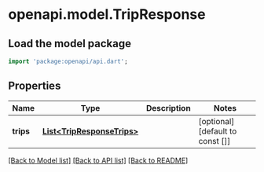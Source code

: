 # openapi.model.TripResponse

## Load the model package
```dart
import 'package:openapi/api.dart';
```

## Properties
Name | Type | Description | Notes
------------ | ------------- | ------------- | -------------
**trips** | [**List&lt;TripResponseTrips&gt;**](TripResponseTrips.md) |  | [optional] [default to const []]

[[Back to Model list]](../README.md#documentation-for-models) [[Back to API list]](../README.md#documentation-for-api-endpoints) [[Back to README]](../README.md)



